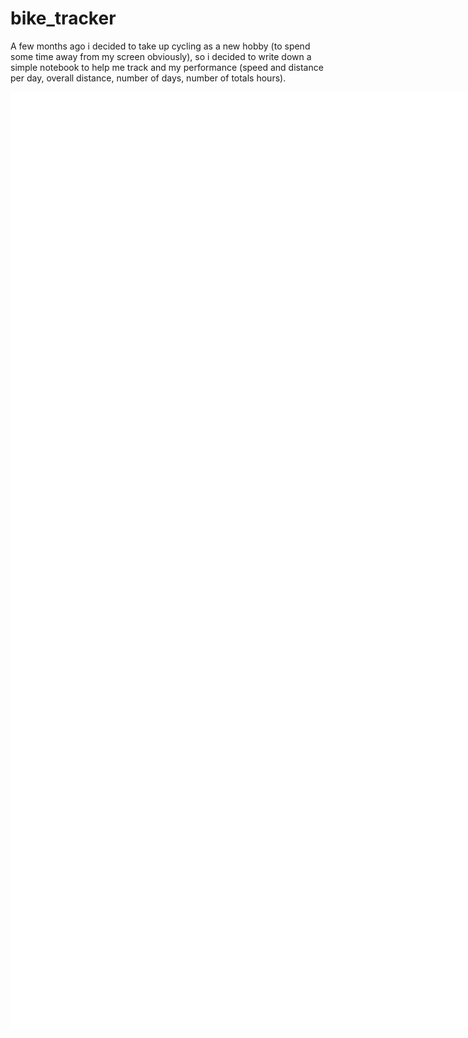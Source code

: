 # bike_tracker
A few months ago i decided to take up cycling as a new hobby (to spend some time away from my screen obviously), so i decided to write down a simple notebook to help me track and my performance (speed and distance per day, overall distance, number of days, number of totals hours).



<iframe src='//gifs.com/embed/anim-mO4jDp' frameborder='0' scrolling='no' width='3750px' height='1500px' style='-webkit-backface-visibility: hidden;-webkit-transform: scale(1);' ></iframe>

